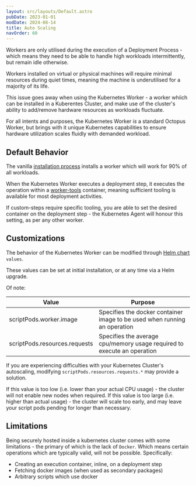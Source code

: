 ```yaml
---
layout: src/layouts/Default.astro
pubDate: 2023-01-01
modDate: 2024-08-14
title: Auto Scaling
navOrder: 60
--- 
```


Workers are only utilised during the execution of a Deployment Process - which means they need to be able to handle high
workloads intermittently, but remain idle otherwise.

Workers installed on virtual or physical machines will require minimal resources during quiet times, meaning the machine 
is underutilised for a majority of its life.

This issue goes away when using the Kubernetes Worker - a worker whiich can be installed in a Kuberentes Cluster, and make
use of the cluster's ability to add/remove hardware resources as workloads fluctuate.

For all intents and purposes, the Kubernetes Worker _is_ a standard Octopus Worker, but brings with it unique Kubernetes capabilities
to ensure hardware utilization scales fluidly with demanded workload.

## Default Behavior
The vanilla [installation process]((/docs/infrastructure/workers)) installs a worker which will work for 90% of all workloads.

When the Kubernetes Worker executes a deployment step, it executes the operation within a [worker-tools](https://hub.docker.com/r/octopusdeploy/worker-tools) container,
meaning sufficient tooling is available for most deployment activities.

If custom-steps require specific tooling, you are able to set the desired container on the deployment step - the Kubernetes
Agent will honour this setting, as per any other worker.

## Customizations
The behavior of the Kubernetes Worker can be modified through [Helm chart](https://github.com/OctopusDeploy/helm-charts/tree/main/charts/kubernetes-agent) `values`.

These values can be set at initial installation, or at any time via a Helm upgrade.

Of note:

| Value | Purpose                                                                   |
| --- |---------------------------------------------------------------------------|
| scriptPods.worker.image | Specifies the docker container image to be used when running an operation |
| scriptPods.resources.requests | Specifies the average cpu/memory usage required to execute an operation |


If you are experiencing difficulties with your Kubernetes Cluster's autoscaling, modifying `scriptPods.resources.requests.*`
may provide a solution.

If this value is too low (i.e. lower than your actual CPU usage) - the cluster will not enable new nodes when required.
If this value is too large (i.e. higher than actual usage) - the cluster will scale too early, and may leave your script
pods pending for longer than necessary.

## Limitations
Being securely hosted inside a kubernetes cluster comes with some limitations - the primary of which is the lack of `Docker`.
Which means certain operations which are typically valid, will not be possible.
Specifically:
* Creating an execution container, inline, on a deployment step
* Fetching docker images (when used as secondary packages)
* Arbitrary scripts which use docker